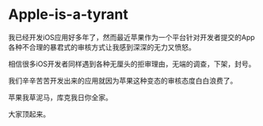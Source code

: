 # Apple-is-a-tyrant

我已经开发iOS应用好多年了，然而最近苹果作为一个平台针对开发者提交的App各种不合理的暴君式的审核方式让我感到深深的无力又愤怒。

相信很多iOS开发者同样遇到各种无厘头的拒审理由，无端的调查，下架，封号。

我们辛辛苦苦开发出来的应用就因为苹果这种变态的审核态度白白浪费了。

苹果我草泥马，库克我日你全家。

大家顶起来。

